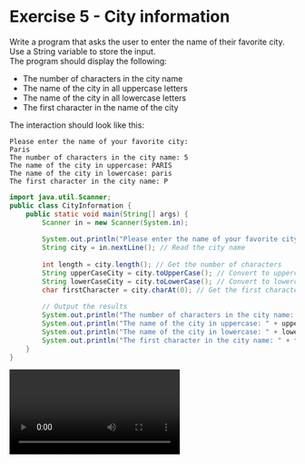 ﻿# Exercise 5 - City information

Write a program that asks the user to enter the name of their favorite city. 
Use a String variable to store the input.\
The
program should display the following:
* The number of characters in the city name
* The name of the city in all uppercase letters
* The name of the city in all lowercase letters
* The first character in the name of the city

The interaction should look like this:

```console
Please enter the name of your favorite city:
Paris
The number of characters in the city name: 5
The name of the city in uppercase: PARIS
The name of the city in lowercase: paris
The first character in the city name: P
```

<hint title="Solution">

```java
import java.util.Scanner;
public class CityInformation {
    public static void main(String[] args) {
        Scanner in = new Scanner(System.in);
        
        System.out.println("Please enter the name of your favorite city:");
        String city = in.nextLine(); // Read the city name
        
        int length = city.length(); // Get the number of characters
        String upperCaseCity = city.toUpperCase(); // Convert to uppercase
        String lowerCaseCity = city.toLowerCase(); // Convert to lowercase
        char firstCharacter = city.charAt(0); // Get the first character
        
        // Output the results
        System.out.println("The number of characters in the city name: " + length);
        System.out.println("The name of the city in uppercase: " + upperCaseCity);
        System.out.println("The name of the city in lowercase: " + lowerCaseCity);
        System.out.println("The first character in the city name: " + firstCharacter);
    }
}
```

<video src="https://youtu.be/N3H9UOdZm0M"></video>

</hint>
